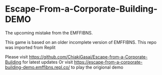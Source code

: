 # Escape-From-a-Corporate-Building-DEMO
The upcoming mistake from the EMFFIBNS. 

This game is based on an older incomplete version of EMFFIBNS.
This repo was imported from Replit

Please visit https://github.com/ChiakiGasai/Escape-from-a-Corporate-Building for latest updates
Or visit https://escape-from-a-corporate-building-demo.emffibns.repl.co/ to play the origional demo
